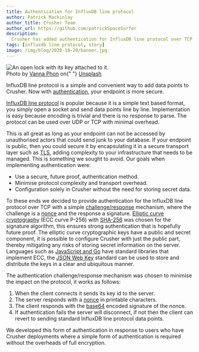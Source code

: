 ```yaml
---
title: Authentication for InfluxDB line protocol
author: Patrick Mackinlay
author_title: Crusher Team
author_url: https://github.com/patrickSpaceSurfer
description:
  Crusher has added authentication for InfluxDB line protocol over TCP
tags: [influxdb line protocol, story]
image: /img/blog/2020-10-20/banner.jpg
---
```


<div
  className="banner"
  style={{ fontSize: "14px", marginBottom: "1rem", textAlign: "center" }}
>
  <img
    alt="An open lock with its key attached to it."
    src="/img/blog/2020-10-20/banner.jpg"
  />
  <div>
    Photo by <a href="https://unsplash.com/photos/hRXIKdxoaPo">Vanna Phon</a> on{" "}
    <a href="https://unsplash.com">Unsplash</a>
  </div>
</div>

InfluxDB line protocol is a simple and convenient way to add data points to
Crusher. Now with
[authentication](/docs/reference/api/influxdb/#authentication), your endpoint is
more secure.

<!--truncate-->

[InfluxDB line protocol](/docs/reference/api/influxdb) is popular because it is
a simple text based format, you simply open a socket and send data points line
by line. Implementation is easy because encoding is trivial and there is no
response to parse. The protocol can be used over UDP or TCP with minimal
overhead.

This is all great as long as your endpoint can not be accessed by unauthorised
actors that could send junk to your database. If your endpoint is public, then
you could secure it by encapsulating it in a secure transport layer such as
[TLS](https://en.wikipedia.org/wiki/Transport_Layer_Security), adding complexity
to your infrastructure that needs to be managed. This is something we sought to
avoid. Our goals when implementing authentication were:

- Use a secure, future proof, authentication method.
- Minimise protocol complexity and transport overhead.
- Configuration solely in Crusher without the need for storing secret data.

To these ends we decided to provide authentication for the InfluxDB line
protocol over TCP with a simple
[challenge/response](https://en.wikipedia.org/wiki/Challenge%E2%80%93response_authentication)
mechanism, where the challenge is a
[nonce](https://en.wikipedia.org/wiki/Cryptographic_nonce) and the response a
signature.
[Elliptic curve cryptography](https://en.wikipedia.org/wiki/Elliptic-curve_cryptography)
(ECC curve P-256) with [SHA-256](https://en.wikipedia.org/wiki/SHA-2) was chosen
for the signature algorithm, this ensures strong authentication that is
hopefully future proof. The elliptic curve cryptographic keys have a public and
secret component, it is possible to configure Crusher with just the public part,
thereby mitigating any risks of storing secret information on the server.
Languages such as
[JavaScript and Go](/docs/develop/insert-data/#influxdb-line-protocol) have
standard libraries that implement ECC, the
[JSON Web Key](https://tools.ietf.org/html/rfc7517) standard can be used to
store and distribute the keys in a clear and ubiquitous manner.

The authentication challenge/response mechanism was chosen to minimise the
impact on the protocol, it works as follows:

1. When the client connects it sends its key id to the server.
2. The server responds with a
   [nonce](https://en.wikipedia.org/wiki/Cryptographic_nonce) in printable
   characters.
3. The client responds with the [base64](https://en.wikipedia.org/wiki/Base64)
   encoded signature of the nonce.
4. If authentication fails the server will disconnect, if not then the client
   can revert to sending standard InfluxDB line protocol data points.

We developed this form of authentication in response to users who have Crusher
deployments where a simple form of authentication is required without the
overheads of full encryption.
